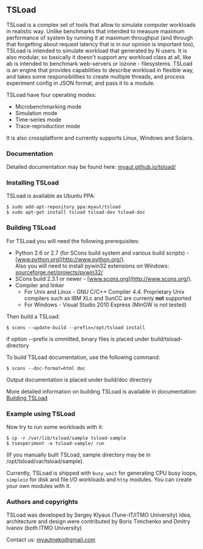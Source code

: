 ## TSLoad

TSLoad is a complex set of tools that allow to simulate computer workloads in realistic way. Unlike benchmarks that intended to measure maximum performance of system by running it at maximum throughput (and through that forgetting about request latency that is in our opinion is important too), TSLoad is intended to simulate workload that generated by N users. It is also modular, so basically it doesn't support any workload class at all, like ab is intended to benchmark web-servers or iozone - filesystems. TSLoad is an engine that provides capabilities to describe workload in flexible way, and takes some responsibilities to create multiple threads, and process experiment config in JSON format, and pass it to a module.

TSLoad have four operating modes:

*    Microbenchmarking mode
*    Simulation mode
*    Time-series mode
*    Trace-reproduction mode

It is also crossplatform and currently supports Linux, Windows and Solaris. 

### Documentation 

Detailed documentation may be found here: [myaut.github.io/tsload/](http://myaut.github.io/tsload/)

### Installing TSLoad

TSLoad is available as Ubuntu PPA:
    
    $ sudo add-apt-repository ppa:myaut/tsload
    $ sudo apt-get install tsload tsload-dev tsload-doc

### Building TSLoad

For TSLoad you will need the following prerequisites:
* Python 2.6 or 2.7 (for SCons build system and various build scripts) - [www.python.org](http://www.python.org/).    
    Also you will need to install pywin32 extensions on Windows: [sourceforge.net/projects/pywin32/](http://sourceforge.net/projects/pywin32/)
* SCons build  2.3.1 or newer - [www.scons.org](http://www.scons.org/).    
* Compiler and linker
    * For Unix and Linux - GNU C/C++ Compiler 4.4. Proprietary Unix compilers such as IBM XLc and SunCC are currenly **not** supported
    * For Windows - Visual Studio 2010 Express (MinGW is not tested)
    
Then build a TSLoad:
    
    $ scons --update-build --prefix=/opt/tsload install

if option --prefix is ommitted, binary files is placed under build/tsload-<release> directory

To build TSLoad documentation, use the following command:
    
    $ scons --doc-format=html doc

Output documentation is placed under build/doc directory

More detailed information on building TSLoad is available in documentation: [Building TSLoad](http://myaut.github.io/tsload/intro/building.html)

### Example using TSLoad

Now try to run some workloads with it:
    
    $ cp -r /var/lib/tsload/sample tsload-sample
    $ tsexperiment -e tsload-sample/ run
    
(If you manually built TSLoad, sample directory may be in /opt/tsload/var/tsload/sample).

Currently, TSLoad is shipped with `busy_wait` for generating CPU busy loops, `simpleio` for disk and file I/O workloads and `http` modules. You can create your own modules with it.    

### Authors and copyrights

TSLoad was developed by Sergey Klyaus (Tune-IT/ITMO University)
Idea, architecture and design were contributed by Boris Timchenko and Dmitry Ivanov (both ITMO University)

Contact us: myautneko@gmail.com
